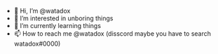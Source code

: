 - 👋 Hi, I’m @watadox
- 👀 I’m interested in unboring things
- 🌱 I’m currently learning things
- 📫 How to reach me @watadox (disscord maybe you have to search watadox#0000)

